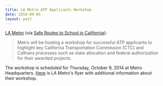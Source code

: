 ```yaml
---
title: LA Metro ATP Applicants Workshop
date: 2014-09-05
layout: post
---
```


[LA Metro](http://www.metro.net) (via [Safe Routes to School in California](http://saferoutescalifornia.org/2014/09/04/lac_atp_cycle1-2/)):

> Metro will be hosting a workshop for successful ATP applicants to highlight key California Transportation Commission (CTC) and Caltrans processes such as state allocation and federal authorization for their awarded projects.

The workshop is scheduled for Thursday, October 9, 2014 at Metro Headquarters. [Here](https://saferoutescalifornia.files.wordpress.com/2014/09/la_metro_atp_cycle1_workshop.pdf) is LA Metro's flyer with additional information about their workshop.
